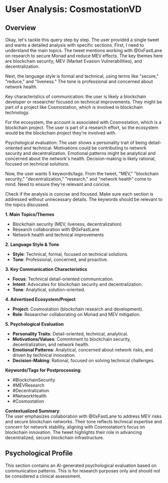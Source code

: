 # User Analysis: CosmostationVD

## Overview

<think>
Okay, let's tackle this query step by step. The user provided a single tweet and wants a detailed analysis with specific sections. First, I need to understand the main topics. The tweet mentions working with @0xFastLane on research to secure Monad and reduce MEV effects. The key themes here are blockchain security, MEV (Market Evasion Vulnerabilities), and decentralization. 

Next, the language style is formal and technical, using terms like "secure," "reduce," and "liveness." The tone is professional and concerned about network health. 

Key characteristics of communication: the user is likely a blockchain developer or researcher focused on technical improvements. They might be part of a project like Cosmostation, which is involved in blockchain technology. 

For the ecosystem, the account is associated with Cosmostation, which is a blockchain project. The user is part of a research effort, so the ecosystem would be the blockchain project they're involved with.

Psychological evaluation: The user shows a personality trait of being detail-oriented and technical. Motivations could be contributing to network security and decentralization. Emotional patterns might be analytical and concerned about the network's health. Decision-making is likely rational, focused on technical solutions.

Now, the user wants 5 keywords/tags. From the tweet, "MEV," "blockchain security," "decentralization," "research," and "network health" come to mind. Need to ensure they're relevant and concise.

Check if the analysis is concise and focused. Make sure each section is addressed without unnecessary details. The keywords should be relevant to the topics discussed.
</think>

**1. Main Topics/Themes**  
- Blockchain security (MEV, liveness, decentralization)  
- Research collaboration with @0xFastLane  
- Network health and technical improvements  

**2. Language Style & Tone**  
- **Style**: Technical, formal, focused on technical solutions.  
- **Tone**: Professional, concerned, and proactive.  

**3. Key Communication Characteristics**  
- **Focus**: Technical detail-oriented communication.  
- **Intent**: Advocates for blockchain security and decentralization.  
- **Tone**: Analytical, solution-oriented.  

**4. Advertised Ecosystem/Project**  
- **Project**: Cosmostation (blockchain research and development).  
- **Role**: Researcher collaborating on Monad and MEV mitigation.  

**5. Psychological Evaluation**  
- **Personality Traits**: Detail-oriented, technical, analytical.  
- **Motivations/Values**: Commitment to blockchain security, decentralization, and network health.  
- **Emotional Patterns**: Analytical, concerned about network risks, and driven by technical innovation.  
- **Decision-Making**: Rational, focused on solving technical challenges.  

**Keywords/Tags for Postprocessing**:  
- #BlockchainSecurity  
- #MEVResearch  
- #Decentralization  
- #NetworkHealth  
- #Cosmostation  

**Contextualized Summary**:  
The user emphasizes collaboration with @0xFastLane to address MEV risks and secure blockchain networks. Their tone reflects technical expertise and concern for network stability, aligning with Cosmostation’s focus on blockchain innovation. The tweet highlights their role in advancing decentralized, secure blockchain infrastructure.

## Psychological Profile

This section contains an AI-generated psychological evaluation based on communication patterns. This is for research purposes only and should not be considered a clinical assessment.